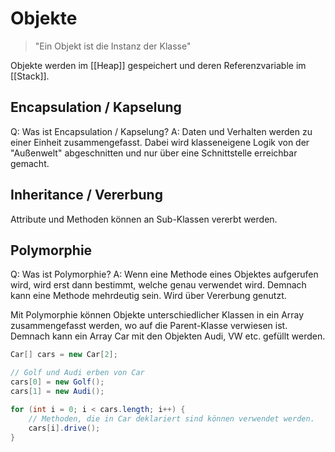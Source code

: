 # Objekte

> "Ein Objekt ist die Instanz der Klasse"

Objekte werden im [[Heap]] gespeichert und deren Referenzvariable im [[Stack]].

## Encapsulation / Kapselung

Q: Was ist Encapsulation / Kapselung?
A: Daten und Verhalten werden zu einer Einheit zusammengefasst. Dabei wird klasseneigene Logik von der "Außenwelt" abgeschnitten und nur über eine Schnittstelle erreichbar gemacht.
<!--ID: 1758959238140-->

## Inheritance / Vererbung

Attribute und Methoden können an Sub-Klassen vererbt werden.

## Polymorphie

Q: Was ist Polymorphie?
A: Wenn eine Methode eines Objektes aufgerufen wird, wird erst dann bestimmt, welche genau verwendet wird. Demnach kann eine Methode mehrdeutig sein. Wird über Vererbung genutzt. 
<!--ID: 1758959238145-->

Mit Polymorphie können Objekte unterschiedlicher Klassen in ein Array zusammengefasst werden, wo auf die Parent-Klasse verwiesen ist. Demnach kann ein Array Car mit den Objekten Audi, VW etc. gefüllt werden.

```Java
Car[] cars = new Car[2];

// Golf und Audi erben von Car
cars[0] = new Golf();
cars[1] = new Audi();

for (int i = 0; i < cars.length; i++) {
	// Methoden, die in Car deklariert sind können verwendet werden.
	cars[i].drive();
}
```
